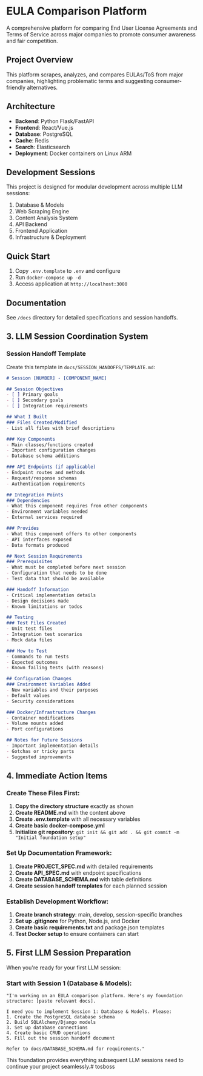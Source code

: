 
# EULA Comparison Platform

A comprehensive platform for comparing End User License Agreements and Terms of Service across major companies to promote consumer awareness and fair competition.

## Project Overview
This platform scrapes, analyzes, and compares EULAs/ToS from major companies, highlighting problematic terms and suggesting consumer-friendly alternatives.

## Architecture
- **Backend**: Python Flask/FastAPI
- **Frontend**: React/Vue.js
- **Database**: PostgreSQL
- **Cache**: Redis
- **Search**: Elasticsearch
- **Deployment**: Docker containers on Linux ARM

## Development Sessions
This project is designed for modular development across multiple LLM sessions:
1. Database & Models
2. Web Scraping Engine  
3. Content Analysis System
4. API Backend
5. Frontend Application
6. Infrastructure & Deployment

## Quick Start
1. Copy `.env.template` to `.env` and configure
2. Run `docker-compose up -d`
3. Access application at `http://localhost:3000`

## Documentation
See `/docs` directory for detailed specifications and session handoffs.

## 3. LLM Session Coordination System

### Session Handoff Template
Create this template in `docs/SESSION_HANDOFFS/TEMPLATE.md`:

```markdown
# Session [NUMBER] - [COMPONENT_NAME]

## Session Objectives
- [ ] Primary goals
- [ ] Secondary goals
- [ ] Integration requirements

## What I Built
### Files Created/Modified
- List all files with brief descriptions

### Key Components
- Main classes/functions created
- Important configuration changes
- Database schema additions

### API Endpoints (if applicable)
- Endpoint routes and methods
- Request/response schemas
- Authentication requirements

## Integration Points
### Dependencies
- What this component requires from other components
- Environment variables needed
- External services required

### Provides
- What this component offers to other components
- API interfaces exposed
- Data formats produced

## Next Session Requirements
### Prerequisites
- What must be completed before next session
- Configuration that needs to be done
- Test data that should be available

### Handoff Information
- Critical implementation details
- Design decisions made
- Known limitations or todos

## Testing
### Test Files Created
- Unit test files
- Integration test scenarios
- Mock data files

### How to Test
- Commands to run tests
- Expected outcomes
- Known failing tests (with reasons)

## Configuration Changes
### Environment Variables Added
- New variables and their purposes
- Default values
- Security considerations

### Docker/Infrastructure Changes
- Container modifications
- Volume mounts added
- Port configurations

## Notes for Future Sessions
- Important implementation details
- Gotchas or tricky parts
- Suggested improvements
```

## 4. Immediate Action Items

### Create These Files First:
1. **Copy the directory structure** exactly as shown
2. **Create README.md** with the content above
3. **Create .env.template** with all necessary variables
4. **Create basic docker-compose.yml**
5. **Initialize git repository**: `git init && git add . && git commit -m "Initial foundation setup"`

### Set Up Documentation Framework:
1. **Create PROJECT_SPEC.md** with detailed requirements
2. **Create API_SPEC.md** with endpoint specifications  
3. **Create DATABASE_SCHEMA.md** with table definitions
4. **Create session handoff templates** for each planned session

### Establish Development Workflow:
1. **Create branch strategy**: main, develop, session-specific branches
2. **Set up .gitignore** for Python, Node.js, and Docker
3. **Create basic requirements.txt** and package.json templates
4. **Test Docker setup** to ensure containers can start

## 5. First LLM Session Preparation

When you're ready for your first LLM session:

### Start with Session 1 (Database & Models):
```
"I'm working on an EULA comparison platform. Here's my foundation structure: [paste relevant docs]. 

I need you to implement Session 1: Database & Models. Please:
1. Create the PostgreSQL database schema
2. Build SQLAlchemy/Django models
3. Set up database connections
4. Create basic CRUD operations
5. Fill out the session handoff document

Refer to docs/DATABASE_SCHEMA.md for requirements."
```

This foundation provides everything subsequent LLM sessions need to continue your project seamlessly.# tosboss